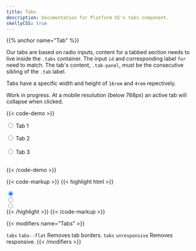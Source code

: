 ```yaml
---
title: Tabs
description: Documentation for Platform UI's tabs component.
skellyCSS: true
---
```


{{% anchor name="Tab" %}}

Our tabs are based on radio inputs, content for a tabbed section needs to live inside the `.tabs` container. The input `id` and corresponding label `for` need to match.
The tab's content, `.tab-panel`, must be the consecutive sibling of the `.tab` label.

Tabs have a specific width and height of `16rem` and `4rem` repectively.

Work in progress. At a mobile resolution (below 768px) an active tab will collapse when clicked. 

{{< code-demo >}}
<div class="tabs">
  <!-- Tab 1 -->
  <input type="radio" id="tab-input-a" name="tabs" checked>
  <label for="tab-input-a" class="tab">
    <i class="pi-folder-open" focusable="false" aria-hidden="hidden"></i> Tab 1
  </label>
  <div class="tab-panel">
    <p class="skeleton" data-lines="4" role="presentation"></p>
  </div>

  <!-- Tab 2 -->
  <input type="radio" id="tab-input-b" name="tabs">
  <label for="tab-input-b" class="tab">
    <i class="pi-folder" focusable="false" aria-hidden="hidden"></i> Tab 2
  </label>
  <div class="tab-panel">
    <div class="flex">
      <img class="skeleton-image skeleton-image--lg mb-3" role="presentation">
      <img class="skeleton-image skeleton-image--lg skeleton-image--circle mb-3" role="presentation">
    </div>
  </div>

  <!-- Tab 3 -->
  <input type="radio" id="tab-input-c" name="tabs">
  <label for="tab-input-c" class="tab">
    <i class="pi-users" focusable="false" aria-hidden="hidden"></i> Tab 3
  </label>
  <div class="tab-panel">
    <img class="skeleton-image skeleton-image--lg mb-3" role="presentation">
    <h2 class="skeleton skeleton--md" role="presentation"></h2>
    <p class="skeleton" data-lines="3" role="presentation"></p>
  </div>
</div>
{{< /code-demo >}}

{{< code-markup >}}
{{< highlight html >}}
<div class="tabs">
  <!-- Tab 1 -->
  <input type="radio" id="tab-input-a" name="tabs" checked>
  <label for="tab-input-a" class="tab">
    <!-- Tab label goes here! -->
  </label>
  <div class="tab-panel">
    <!-- Tab content goes here! -->
  </div>
  <!-- Tab 2 -->
  <input type="radio" id="tab-input-b" name="tabs">
  <label for="tab-input-b" class="tab">
    <!-- Tab label goes here! -->
  </label>
  <div class="tab-panel">
    <!-- Tab content goes here! -->
  </div>
  <!-- Tab 3 -->
  <input type="radio" id="tab-input-c" name="tabs">
  <label for="tab-input-c" class="tab">
    <!-- Tab label goes here! -->
  </label>
  <div class="tab-panel">
    <!-- Tab content goes here! -->
  </div>
</div>
{{< /highlight >}}
{{< /code-markup >}}

{{< modifiers name="Tabs" >}}
<tr>
  <td data-label="Base">
    <code>tabs</code>
  </td>
  <td data-label="Modifier">
    <code>tabs--flat</code>
  </td>
  <td data-label="Secondary Modifier">
    <i class="pi-ban" aria-hidden="true"></i>
  </td>
  <td data-label="Data Attribute">
    <i class="pi-ban" aria-hidden="true"></i>
  </td>
  <td data-label="Behavior">
    Removes tab borders.
  </td>
</tr>
<tr>
  <td data-label="Base">
    <code>tabs</code>
  </td>
  <td data-label="Modifier">
    <code>unresponsive</code>
  </td>
  <td data-label="Secondary Modifier">
    <i class="pi-ban" aria-hidden="true"></i>
  </td>
  <td data-label="Data Attribute">
    <i class="pi-ban" aria-hidden="true"></i>
  </td>
  <td data-label="Behavior">
    Removes responsive.
  </td>
</tr>
{{< /modifiers >}}
